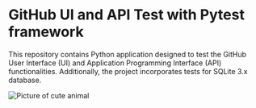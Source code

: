 # GitHub UI and API Test with Pytest framework

This repository contains Python application designed to test the GitHub User Interface (UI) and Application Programming Interface (API) functionalities. Additionally, the project incorporates tests for SQLite 3.x database.

![Picture of cute animal](https://cataas.com/cat/gif)
